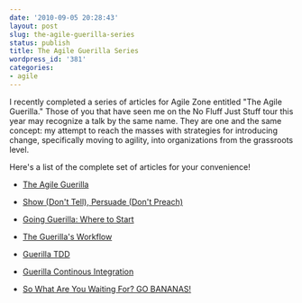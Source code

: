 ```yaml
---
date: '2010-09-05 20:28:43'
layout: post
slug: the-agile-guerilla-series
status: publish
title: The Agile Guerilla Series
wordpress_id: '381'
categories:
- agile
---
```


I recently completed a series of articles for Agile Zone entitled "The Agile Guerilla." Those of you that have seen me on the No Fluff Just Stuff tour this year may recognize a talk by the same name. They are one and the same concept: my attempt to reach the masses with strategies for introducing change, specifically moving to agility, into organizations from the grassroots level.

Here's a list of the complete set of articles for your convenience!



  * [The Agile Guerilla](http://agile.dzone.com/articles/agile-guerilla)
  * [Show (Don't Tell), Persuade (Don't Preach)](http://agile.dzone.com/articles/show-dont-tell-persuade-dont)
  * [Going Guerilla: Where to Start](http://agile.dzone.com/articles/going-guerilla-where-start)
  * [The Guerilla's Workflow](http://agile.dzone.com/articles/guerillas-workflow)
  * [Guerilla TDD ](http://agile.dzone.com/articles/guerilla-tdd)
  * [Guerilla Continous Integration](http://agile.dzone.com/articles/guerilla-continuous)


  * [So What Are You Waiting For? GO BANANAS!](http://agile.dzone.com/articles/so-what-are-you-waiting-go)


